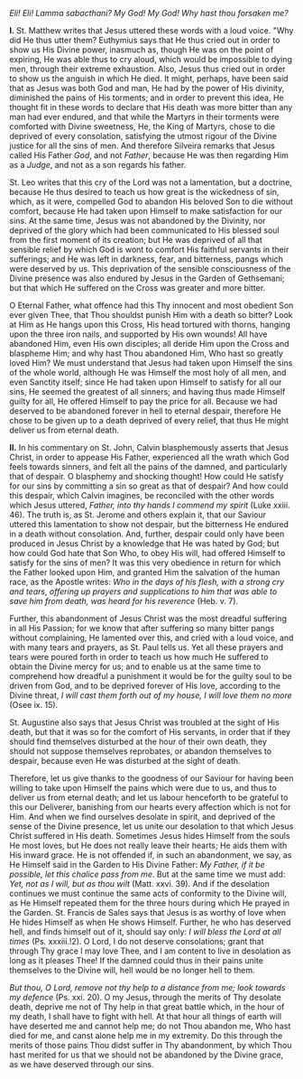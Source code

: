 
*Eli! Eli! Lamma sabacthani? My God! My God! Why hast thou forsaken me?*

**I\.** St. Matthew writes that Jesus uttered these words with a loud voice. \"Why did He thus utter them? Euthymius says that He thus cried out in order to show us His Divine power, inasmuch as, though He was on the point of expiring, He was able thus to cry aloud, which would be impossible to dying men, through their extreme exhaustion. Also, Jesus thus cried out in order to show us the anguish in which He died. It might, perhaps, have been said that as Jesus was both God and man, He had by the power of His divinity, diminished the pains of His torments; and in order to prevent this idea, He thought fit in these words to declare that His death was more bitter than any man had ever endured, and that while the Martyrs in their torments were comforted with Divine sweetness, He, the King of Martyrs, chose to die deprived of every consolation, satisfying the utmost rigour of the Divine justice for all the sins of men. And therefore Silveira remarks that Jesus called His Father *God*, and not *Father*, because He was then regarding Him as a *Judge*, and not as a son regards his father.

St. Leo writes that this cry of the Lord was not a lamentation, but a doctrine, because He thus desired to teach us how great is the wickedness of sin, which, as it were, compelled God to abandon His beloved Son to die without comfort, because He had taken upon Himself to make satisfaction for our sins. At the same time, Jesus was not abandoned by the Divinity, nor deprived of the glory which had been communicated to His blessed soul from the first moment of its creation; but He was deprived of all that sensible relief by which God is wont to comfort His faithful servants in their sufferings; and He was left in darkness, fear, and bitterness, pangs which were deserved by us. This deprivation of the sensible consciousness of the Divine presence was also endured by Jesus in the Garden of Gethsemani; but that which He suffered on the Cross was greater and more bitter.

O Eternal Father, what offence had this Thy innocent and most obedient Son ever given Thee, that Thou shouldst punish Him with a death so bitter? Look at Him as He hangs upon this Cross, His head tortured with thorns, hanging upon the three iron nails, and supported by His own wounds! All have abandoned Him, even His own disciples; all deride Him upon the Cross and blaspheme Him; and why hast Thou abandoned Him, Who hast so greatly loved Him? We must understand that Jesus had taken upon Himself the sins of the whole world, although He was Himself the most holy of all men, and even Sanctity itself; since He had taken upon Himself to satisfy for all our sins, He seemed the greatest of all sinners; and having thus made Himself guilty for all, He offered Himself to pay the price for all. Because we had deserved to be abandoned forever in hell to eternal despair, therefore He chose to be given up to a death deprived of every relief, that thus He might deliver us from eternal death.

**II\.** In his commentary on St. John, Calvin blasphemously asserts that Jesus Christ, in order to appease His Father, experienced all the wrath which God feels towards sinners, and felt all the pains of the damned, and particularly that of despair. O blasphemy and shocking thought! How could He satisfy for our sins by committing a sin so great as that of despair? And how could this despair, which Calvin imagines, be reconciled with the other words which Jesus uttered, *Father, into thy hands I commend my spirit* (Luke xxiii. 46). The truth is, as St. Jerome and others explain it, that our Saviour uttered this lamentation to show not despair, but the bitterness He endured in a death without consolation. And, further, despair could only have been produced in Jesus Christ by a knowledge that He was hated by God; but how could God hate that Son Who, to obey His will, had offered Himself to satisfy for the sins of men? It was this very obedience in return for which the Father looked upon Him, and granted Him the salvation of the human race, as the Apostle writes: *Who in the days of his flesh, with a strong cry and tears, offering up prayers and supplications to him that was able to save him from death, was heard for his reverence* (Heb. v. 7).

Further, this abandonment of Jesus Christ was the most dreadful suffering in all His Passion; for we know that after suffering so many bitter pangs without complaining, He lamented over this, and cried with a loud voice, and with many tears and prayers, as St. Paul tells us. Yet all these prayers and tears were poured forth in order to teach us how much He suffered to obtain the Divine mercy for us; and to enable us at the same time to comprehend how dreadful a punishment it would be for the guilty soul to be driven from God, and to be deprived forever of His love, according to the Divine threat, *I will cast them forth out of my house, I will love them no more* (Osee ix. 15).

St. Augustine also says that Jesus Christ was troubled at the sight of His death, but that it was so for the comfort of His servants, in order that if they should find themselves disturbed at the hour of their own death, they should not suppose themselves reprobates, or abandon themselves to despair, because even He was disturbed at the sight of death.

Therefore, let us give thanks to the goodness of our Saviour for having been willing to take upon Himself the pains which were due to us, and thus to deliver us from eternal death; and let us labour henceforth to be grateful to this our Deliverer, banishing from our hearts every affection which is not for Him. And when we find ourselves desolate in spirit, and deprived of the sense of the Divine presence, let us unite our desolation to that which Jesus Christ suffered in His death. Sometimes Jesus hides Himself from the souls He most loves, but He does not really leave their hearts; He aids them with His inward grace. He is not offended if, in such an abandonment, we say, as He Himself said in the Garden to His Divine Father: *My Father, if it be possible, let this chalice pass from me*. But at the same time we must add: *Yet, not as I will, but as thou wilt* (Matt. xxvi. 39). And if the desolation continues we must continue the same acts of conformity to the Divine will, as He Himself repeated them for the three hours during which He prayed in the Garden. St. Francis de Sales says that Jesus is as worthy of love when He hides Himself as when He shows Himself. Further, he who has deserved hell, and finds himself out of it, should say only: *I will bless the Lord at all times* (Ps. xxxiii.!2). O Lord, I do not deserve consolations; grant that through Thy grace I may love Thee, and I am content to live in desolation as long as it pleases Thee! If the damned could thus in their pains unite themselves to the Divine will, hell would be no longer hell to them.

*But thou, O Lord, remove not thy help to a distance from me; look towards my defence* (Ps. xxi. 20). O my Jesus, through the merits of Thy desolate death, deprive me not of Thy help in that great battle which, in the hour of my death, I shall have to fight with hell. At that hour all things of earth will have deserted me and cannot help me; do not Thou abandon me, Who hast died for me, and canst alone help me in my extremity. Do this through the merits of those pains Thou didst suffer in Thy abandonment, by which Thou hast merited for us that we should not be abandoned by the Divine grace, as we have deserved through our sins.

